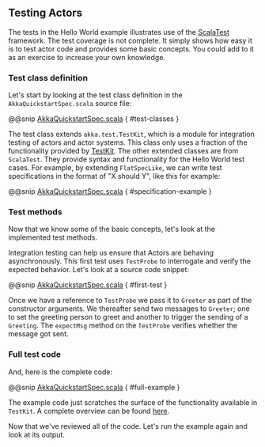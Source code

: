 ## Testing Actors
 
The tests in the Hello World example illustrates use of the [ScalaTest](http://www.scalatest.org/) framework. The test coverage is not complete. It simply shows how easy it is to test actor code and provides some basic concepts. You could add to it as an exercise to increase your own knowledge.  

### Test class definition
  
Let's start by looking at the test class definition in the `AkkaQuickstartSpec.scala` source file:
 
@@snip [AkkaQuickstartSpec.scala]($g8srctest$/scala/com/lightbend/akka/sample/AkkaQuickstartSpec.scala) { #test-classes }
 
The test class extends `akka.test.TestKit`, which is a module for integration testing of actors and actor systems. This class only uses a fraction of the functionality provided by [TestKit](http://doc.akka.io/docs/akka/2.5/scala/testing.html). The other extended classes are from `ScalaTest`. They provide syntax and functionality for the Hello World test cases. For example,  by extending `FlatSpecLike`, we can write test specifications in the format of "X should Y", like this for example:
 
@@snip [AkkaQuickstartSpec.scala]($g8srctest$/scala/com/lightbend/akka/sample/AkkaQuickstartSpec.scala) { #specification-example }
 
### Test methods

Now that we know some of the basic concepts, let's look at the implemented test methods.
 
Integration testing can help us ensure that Actors are behaving asynchronously. This first test uses `TestProbe` to interrogate and verify the expected behavior. Let's look at a source code snippet:
 
@@snip [AkkaQuickstartSpec.scala]($g8srctest$/scala/com/lightbend/akka/sample/AkkaQuickstartSpec.scala) { #first-test }
 
Once we have a reference to  `TestProbe` we pass it to `Greeter` as part of the constructor arguments. We thereafter send two messages to `Greeter`; one to set the greeting person to greet and another to trigger the sending of a `Greeting`. The `expectMsg` method on the `TestProbe` verifies whether the message got sent. 
 
### Full test code
 
And, here is the complete code:
 
@@snip [AkkaQuickstartSpec.scala]($g8srctest$/scala/com/lightbend/akka/sample/AkkaQuickstartSpec.scala) { #full-example }
 
The example code just scratches the surface of the functionality available in `TestKit`. A complete overview can be found [here](http://doc.akka.io/docs/akka/2.5/scala/testing.html).
 
Now that we've reviewed all of the code. Let's run the example again and look at its output.
